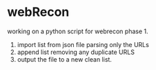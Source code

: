 # webRecon
working on a python script for webrecon
phase 1.
1. import list from json file parsing only the URLs
2. append list removing any duplicate URLS
3. output the file to a new clean list. 
